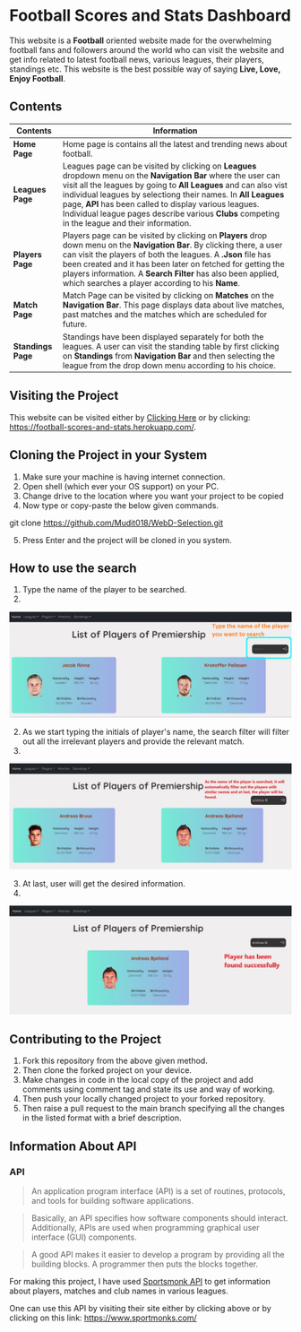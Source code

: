 # Football Scores and Stats Dashboard

This website is a **Football** oriented website made for the overwhelming football fans and followers around the world who can visit the website and get info related to latest football news, various leagues, their players, standings etc. This website is the best possible way of saying **Live, Love, Enjoy Football**.


## Contents

**Contents** | **Information**
------------ | -------------
**Home Page** | Home page is contains all the latest and trending news about football.
**Leagues Page** | Leagues page can be visited by clicking on **Leagues** dropdown menu on the **Navigation Bar** where the user can visit all the leagues by going to **All Leagues** and can also  vist individual leagues by selectiong their names. In **All Leagues** page, **API** has been called to display various leagues. Individual league pages describe various **Clubs** competing in the league and their information.
**Players Page** | Players page can be visited by clicking on **Players** drop down menu on the **Navigation Bar**. By clicking there, a user can visit the players of both the leagues. A **.Json** file has been created and it has been later on fetched for getting the players information. A **Search Filter** has also been applied, which searches a player according to his **Name**.
**Match Page** | Match Page can be visited by clicking on **Matches** on the **Navigation Bar**. This page displays data about live matches, past matches and the matches which are scheduled for future.
**Standings Page** | Standings have been displayed separately for both the leagues. A user can visit the standing table by first clicking on **Standings** from **Navigation Bar** and then selecting the league from the drop down menu according to his choice. 


## Visiting the Project

This website can be visited either by [Clicking Here](https://football-scores-and-stats.herokuapp.com/) or by clicking: https://football-scores-and-stats.herokuapp.com/.


## Cloning the Project in your System

1. Make sure your machine is having internet connection.
2. Open shell (which ever your OS support) on your PC.
3. Change drive to the location where you want your project to be copied
4. Now type or copy-paste the below given commands.

git clone https://github.com/Mudit018/WebD-Selection.git

5. Press Enter and the project will be cloned in you system.

## How to use the search 

1. Type the name of the player to be searched.
2. 
![Image 1](https://github.com/Mudit018/Mudit018-Webd-Round2/blob/main/Snip1.jpg?raw=true) 


2. As we start typing the initials of player's name, the search filter will filter out all the irrelevant players and provide the relevant match.
3. 
![Image2](https://github.com/Mudit018/Mudit018-Webd-Round2/blob/main/Snip2.jpg?raw=true)


3. At last, user will get the desired information. 
4. 
![Image3](https://github.com/Mudit018/Mudit018-Webd-Round2/blob/main/snip3.jpg?raw=true)



## Contributing to the Project

1. Fork this repository from the above given method.
1. Then clone the forked project on your device.
1. Make changes in code in the local copy of the project and add comments using comment tag and state its use and way of working.
1. Then push your locally changed project to your forked repository.
1. Then raise a pull request to the main branch specifying all the changes in the listed format with a brief description.


## Information About API

### API
> An application program interface (API) is a set of routines, protocols, and
tools for building software applications.

> Basically, an API specifies how software components should interact.
Additionally, APIs are used when programming graphical user interface (GUI)
components.

> A good API makes it easier to develop a program by providing all the
building blocks. A programmer then puts the blocks together.


For making this project, I have used [Sportsmonk API](https://www.sportmonks.com/) to get information about players, matches and club names in various leagues.

One can use this API by visiting their site either by clicking above or by clicking on this link: https://www.sportmonks.com/
